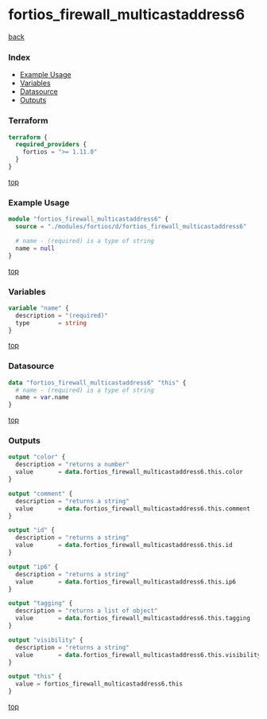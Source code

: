 # fortios_firewall_multicastaddress6

[back](../fortios.md)

### Index

- [Example Usage](#example-usage)
- [Variables](#variables)
- [Datasource](#datasource)
- [Outputs](#outputs)

### Terraform

```terraform
terraform {
  required_providers {
    fortios = ">= 1.11.0"
  }
}
```

[top](#index)

### Example Usage

```terraform
module "fortios_firewall_multicastaddress6" {
  source = "./modules/fortios/d/fortios_firewall_multicastaddress6"

  # name - (required) is a type of string
  name = null
}
```

[top](#index)

### Variables

```terraform
variable "name" {
  description = "(required)"
  type        = string
}
```

[top](#index)

### Datasource

```terraform
data "fortios_firewall_multicastaddress6" "this" {
  # name - (required) is a type of string
  name = var.name
}
```

[top](#index)

### Outputs

```terraform
output "color" {
  description = "returns a number"
  value       = data.fortios_firewall_multicastaddress6.this.color
}

output "comment" {
  description = "returns a string"
  value       = data.fortios_firewall_multicastaddress6.this.comment
}

output "id" {
  description = "returns a string"
  value       = data.fortios_firewall_multicastaddress6.this.id
}

output "ip6" {
  description = "returns a string"
  value       = data.fortios_firewall_multicastaddress6.this.ip6
}

output "tagging" {
  description = "returns a list of object"
  value       = data.fortios_firewall_multicastaddress6.this.tagging
}

output "visibility" {
  description = "returns a string"
  value       = data.fortios_firewall_multicastaddress6.this.visibility
}

output "this" {
  value = fortios_firewall_multicastaddress6.this
}
```

[top](#index)